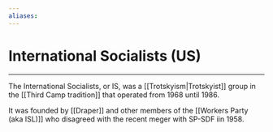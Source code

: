 ```yaml
---
aliases: 
---
```

# International Socialists (US)
---
The International Socialists, or IS, was a [[Trotskyism|Trotskyist]] group in the [[Third Camp tradition]] that operated from 1968 until 1986. 

It was founded by [[Draper]] and other members of the [[Workers Party (aka ISL)]] who disagreed with the recent meger with SP-SDF iin 1958. 